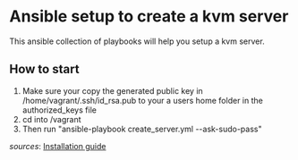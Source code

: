# Ansible setup to create a kvm server
This ansible collection of playbooks will help you setup a kvm server.

## How to start
1. Make sure your copy the generated public key in /home/vagrant/.ssh/id_rsa.pub to your a users home folder in the authorized_keys file
2. cd into /vagrant
3. Then run "ansible-playbook create_server.yml --ask-sudo-pass"


*sources*: [Installation guide](https://help.ubuntu.com/lts/serverguide/libvirt.html)
